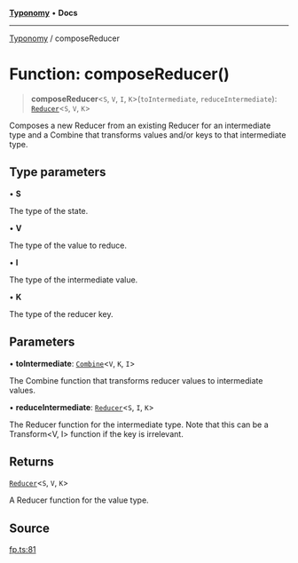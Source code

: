 [**Typonomy**](../README.md) • **Docs**

***

[Typonomy](../globals.md) / composeReducer

# Function: composeReducer()

> **composeReducer**\<`S`, `V`, `I`, `K`\>(`toIntermediate`, `reduceIntermediate`): [`Reducer`](../type-aliases/Reducer.md)\<`S`, `V`, `K`\>

Composes a new Reducer from an existing Reducer for an intermediate type
and a Combine that transforms values and/or keys to that intermediate type.

## Type parameters

• **S**

The type of the state.

• **V**

The type of the value to reduce.

• **I**

The type of the intermediate value.

• **K**

The type of the reducer key.

## Parameters

• **toIntermediate**: [`Combine`](../type-aliases/Combine.md)\<`V`, `K`, `I`\>

The Combine function that transforms reducer values to intermediate values.

• **reduceIntermediate**: [`Reducer`](../type-aliases/Reducer.md)\<`S`, `I`, `K`\>

The Reducer function for the intermediate type.
 Note that this can be a Transform<V, I> function if the key <K> is irrelevant.

## Returns

[`Reducer`](../type-aliases/Reducer.md)\<`S`, `V`, `K`\>

A Reducer function for the value type.

## Source

[fp.ts:81](https://github.com/softcraft-development/typonomy/blob/a62fc03e32b184f07c3799ae239136e6b1077839/src/fp.ts#L81)
